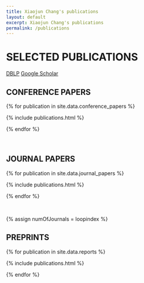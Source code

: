 ```yaml
---
title: Xiaojun Chang's publications
layout: default
excerpt: Xiaojun Chang's publications
permalink: /publications
---
```

# SELECTED PUBLICATIONS

[DBLP](https://dblp.org/pers/c/Chang:Xiaojun.html)  [Google Scholar](https://scholar.google.com/citations?hl=en&user=8suupocAAAAJ)

## CONFERENCE PAPERS

{% for publication in site.data.conference_papers %}

{% include publications.html %}

{% endfor %}

<p>&nbsp;</p>

## JOURNAL PAPERS

{% for publication in site.data.journal_papers %}

{% include publications.html %}

{% endfor %}

<p>&nbsp;</p>

{% assign numOfJournals = loopindex %}

## PREPRINTS

{% for publication in site.data.reports %}

{% include publications.html %}

{% endfor %}

